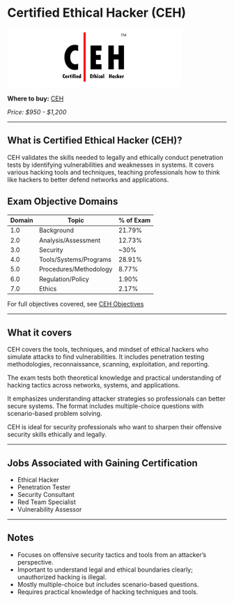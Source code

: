 # Certified Ethical Hacker (CEH)

![CEH Logo](../../10-Personal/Images/CEH-Logo.png)

**Where to buy:** [CEH](https://www.eccouncil.org/train-certify/certified-ethical-hacker-ceh-v13-north-america/)

*Price: $950 - $1,200*

---

## What is Certified Ethical Hacker (CEH)?

CEH validates the skills needed to legally and ethically conduct penetration tests by identifying vulnerabilities and weaknesses in systems. It covers various hacking tools and techniques, teaching professionals how to think like hackers to better defend networks and applications.


## Exam Objective Domains 
| Domain | Topic                  | % of Exam |
|--------|------------------------|-----------|
| 1.0    | Background             | 21.79%    |
| 2.0    | Analysis/Assessment    | 12.73%    |
| 3.0    | Security               | ~30%      |
| 4.0    | Tools/Systems/Programs | 28.91%    |
| 5.0    | Procedures/Methodology | 8.77%     |
| 6.0    | Regulation/Policy      | 1.90%     |
| 7.0    | Ethics                 | 2.17%     |

For full objectives covered, see [CEH Objectives](https://cert.eccouncil.org/images/doc/CEH-Exam-Blueprint-v3.0.pdf)

---

## What it covers

CEH covers the tools, techniques, and mindset of ethical hackers who simulate attacks to find vulnerabilities. It includes penetration testing methodologies, reconnaissance, scanning, exploitation, and reporting.

The exam tests both theoretical knowledge and practical understanding of hacking tactics across networks, systems, and applications.

It emphasizes understanding attacker strategies so professionals can better secure systems. The format includes multiple-choice questions with scenario-based problem solving.

CEH is ideal for security professionals who want to sharpen their offensive security skills ethically and legally.

---

## Jobs Associated with Gaining Certification
- Ethical Hacker  
- Penetration Tester  
- Security Consultant  
- Red Team Specialist  
- Vulnerability Assessor  

---

## Notes
- Focuses on offensive security tactics and tools from an attacker’s perspective.  
- Important to understand legal and ethical boundaries clearly; unauthorized hacking is illegal.  
- Mostly multiple-choice but includes scenario-based questions.  
- Requires practical knowledge of hacking techniques and tools.
